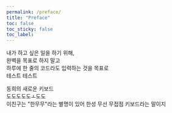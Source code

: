 ```yaml
---
permalink: /preface/
title: "Preface"
toc: false
toc_sticky: false
toc_label: 
---
```


내가 하고 싶은 일을 하기 위해,  
완벽을 목표로 하지 말고  
하루에 한 줄의 코드라도 입력하는 것을 목표로  
테스트 테스트

동희의 새로운 키보드  
도도도도도ㅗ도도  
이친구는 "한무무"라는 별명이 있어
한성 무선 무접점 키보드라는 말이지
